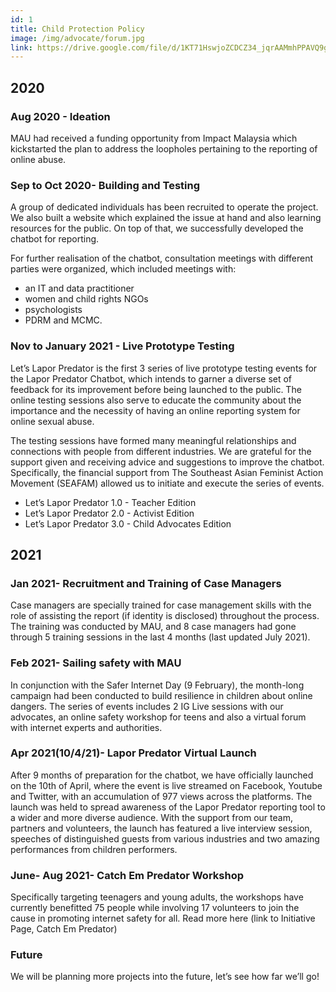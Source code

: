 ```yaml
---
id: 1
title: Child Protection Policy
image: /img/advocate/forum.jpg
link: https://drive.google.com/file/d/1KT71HswjoZCDCZ34_jqrAAMmhPPAVQ9g/view
---
```


## 2020

### Aug 2020 - Ideation
MAU had received a funding opportunity from Impact Malaysia which kickstarted the plan to address the loopholes pertaining to the reporting of online abuse. 

### Sep to Oct 2020- Building and Testing
A group of dedicated individuals has been recruited to operate the project. We also built a website which explained the issue at hand and also learning resources for the public. On top of that, we successfully developed the chatbot for reporting.

For further realisation of the chatbot, consultation meetings with different parties were organized, which included meetings with:
-  an IT and data practitioner
-  women and child rights NGOs
-  psychologists
-  PDRM and MCMC.

### Nov to January 2021 - Live Prototype Testing
Let’s Lapor Predator is the first 3 series of live prototype testing events for the Lapor Predator Chatbot, which intends to garner a diverse set of feedback for its improvement before being launched to the public. The online testing sessions also serve to educate the community about the importance and the necessity of having an online reporting system for online sexual abuse. 

The testing sessions have formed many meaningful relationships and connections with people from different industries. We are grateful for the support given and receiving advice and suggestions to improve the chatbot. Specifically, the financial support from The Southeast Asian Feminist Action Movement (SEAFAM) allowed us to initiate and execute the series of events. 

- Let’s Lapor Predator 1.0 - Teacher Edition
- Let’s Lapor Predator 2.0 - Activist Edition
- Let’s Lapor Predator 3.0 - Child Advocates Edition


## 2021

### Jan 2021- Recruitment and Training of Case Managers
Case managers are specially trained for case management skills with the role of assisting the report (if identity is disclosed) throughout the process. The training was conducted by MAU, and 8 case managers had gone through 5 training sessions in the last 4 months (last updated July 2021). 

### Feb 2021- Sailing safety with MAU 
In conjunction with the Safer Internet Day (9 February), the month-long campaign had been conducted to build resilience in children about online dangers. The series of events includes 2 IG Live sessions with our advocates, an online safety workshop for teens and also a virtual forum with internet experts and authorities.

### Apr 2021(10/4/21)- Lapor Predator Virtual Launch
After 9 months of preparation for the chatbot, we have officially launched on the 10th of April, where the event is live streamed on Facebook, Youtube and Twitter, with an accumulation of 977 views across the platforms. The launch was held to spread awareness of the Lapor Predator reporting tool to a wider and more diverse audience. With the support from our team, partners and volunteers, the launch has featured a live interview session, speeches of distinguished guests from various industries and two amazing performances from children performers.

### June- Aug 2021- Catch Em Predator Workshop
Specifically targeting teenagers and young adults, the workshops have currently benefitted 75 people while involving 17 volunteers to join the cause in promoting internet safety for all. Read more here (link to Initiative Page, Catch Em Predator)

### Future 
We will be planning more projects into the future, let’s see how far we’ll go!
